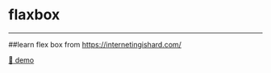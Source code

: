 # flaxbox
---
##learn flex box from https://internetingishard.com/

[:rocket: demo](https://flex-box.netlify.com/)

